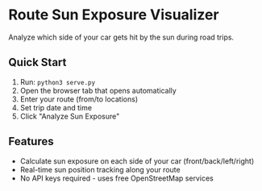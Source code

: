 # Route Sun Exposure Visualizer

Analyze which side of your car gets hit by the sun during road trips.

## Quick Start

1. Run: `python3 serve.py`
2. Open the browser tab that opens automatically
3. Enter your route (from/to locations)
4. Set trip date and time
5. Click "Analyze Sun Exposure"

## Features

- Calculate sun exposure on each side of your car (front/back/left/right)
- Real-time sun position tracking along your route
- No API keys required - uses free OpenStreetMap services
